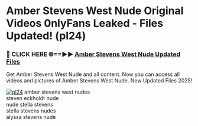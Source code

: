 # Amber Stevens West Nude Original Videos 0nlyFans Leaked - Files Updated! (pl24)

<h3>🔴 CLICK HERE 🌐==►► <a href="https://tinyurl.com/52m3yx9h" rel="nofollow">Amber Stevens West Nude Updated Files</a></h3>

Get Amber Stevens West Nude and all content. Now you can access all videos and pictures of Amber Stevens West Nude. New Updated Files 2025!

[![pl24](https://i.imgur.com/TnHtlc8.gif)](https://tinyurl.com/52m3yx9h)
amber stevens west nudes<br>
steven eckholdt nude<br>
nude stella stevens<br>
stella stevens nudes<br>
alyssa stevens nude